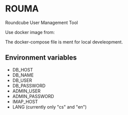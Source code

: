 # ROUMA

Roundcube User Management Tool

Use docker image from: [](https://hub.docker.com/repository/docker/vblechta/rouma/general)

The docker-compose file is ment for local develeopment.

## Environment variables

- DB_HOST
- DB_NAME
- DB_USER
- DB_PASSWORD
- ADMIN_USER
- ADMIN_PASSWORD
- IMAP_HOST
- LANG (currently only "cs" and "en")